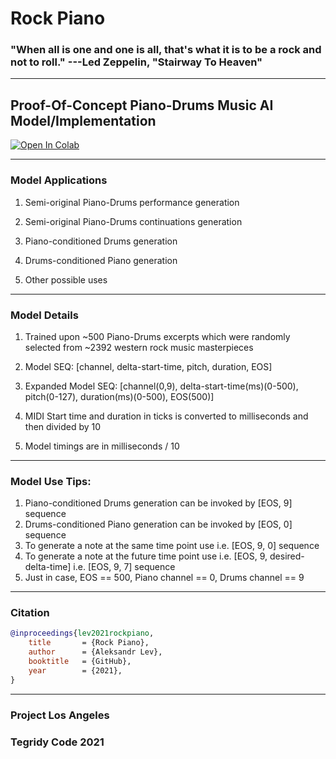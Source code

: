 # Rock Piano

### "When all is one and one is all, that's what it is to be a rock and not to roll." ---Led Zeppelin, "Stairway To Heaven"

***

## Proof-Of-Concept Piano-Drums Music AI Model/Implementation

[![Open In Colab][colab-badge3]][colab-notebook3]

[colab-notebook3]: <https://colab.research.google.com/github/asigalov61/Rock-Piano/blob/main/Rock-Piano.ipynb>
[colab-badge3]: <https://colab.research.google.com/assets/colab-badge.svg>

***

### Model Applications

1) Semi-original Piano-Drums performance generation

2) Semi-original Piano-Drums continuations generation

3) Piano-conditioned Drums generation

4) Drums-conditioned Piano generation

5) Other possible uses

***

### Model Details

1) Trained upon ~500 Piano-Drums excerpts which were randomly selected from ~2392 western rock music masterpieces

2) Model SEQ: [channel, delta-start-time, pitch, duration, EOS]

3) Expanded Model SEQ: [channel(0,9), delta-start-time(ms)(0-500), pitch(0-127), duration(ms)(0-500), EOS(500)]

4) MIDI Start time and duration in ticks is converted to milliseconds and then divided by 10

5) Model timings are in milliseconds / 10

***

### Model Use Tips:

1) Piano-conditioned Drums generation can be invoked by [EOS, 9] sequence
2) Drums-conditioned Piano generation can be invoked by [EOS, 0] sequence
3) To generate a note at the same time point use i.e. [EOS, 9, 0] sequence
4) To generate a note at the future time point use i.e. [EOS, 9, desired-delta-time] i.e. [EOS, 9, 7] sequence
5) Just in case, EOS == 500, Piano channel == 0, Drums channel == 9

***

### Citation

```bibtex
@inproceedings{lev2021rockpiano,
    title       = {Rock Piano},
    author      = {Aleksandr Lev},
    booktitle   = {GitHub},
    year        = {2021},
}
```

***

### Project Los Angeles

### Tegridy Code 2021

